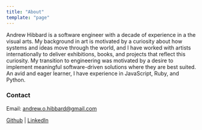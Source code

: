 ```yaml
---
title: "About"
template: "page"
---
```


Andrew Hibbard is a software engineer with a decade of experience in a the visual arts. My background in art is motivated by a curiosity about how systems and ideas move through the world, and I have worked with artists internationally to deliver exhibitions, books, and projects that reflect this curiosity. My transition to engineering was motivated by a desire to implement meaningful software-driven solutions where they are best suited. An avid and eager learner, I have experience in JavaScript, Ruby, and Python. 

### Contact

Email: andrew.o.hibbard@gmail.com

[Github](https://github.com/aohibbard) | [LinkedIn](https://www.linkedin.com/in/andrew-hibbard/)